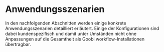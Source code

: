 # Anwendungsszenarien

In den nachfolgenden Abschnitten werden einige konkrete Anwendungsszenarien detailliert erläutert. Einige der Konfigurationen sind dabei kundenspezifisch und damit unter Umständen nicht ohne Anpassungen auf die Gesamtheit als Goobi workflow-Installationen übertragbar.